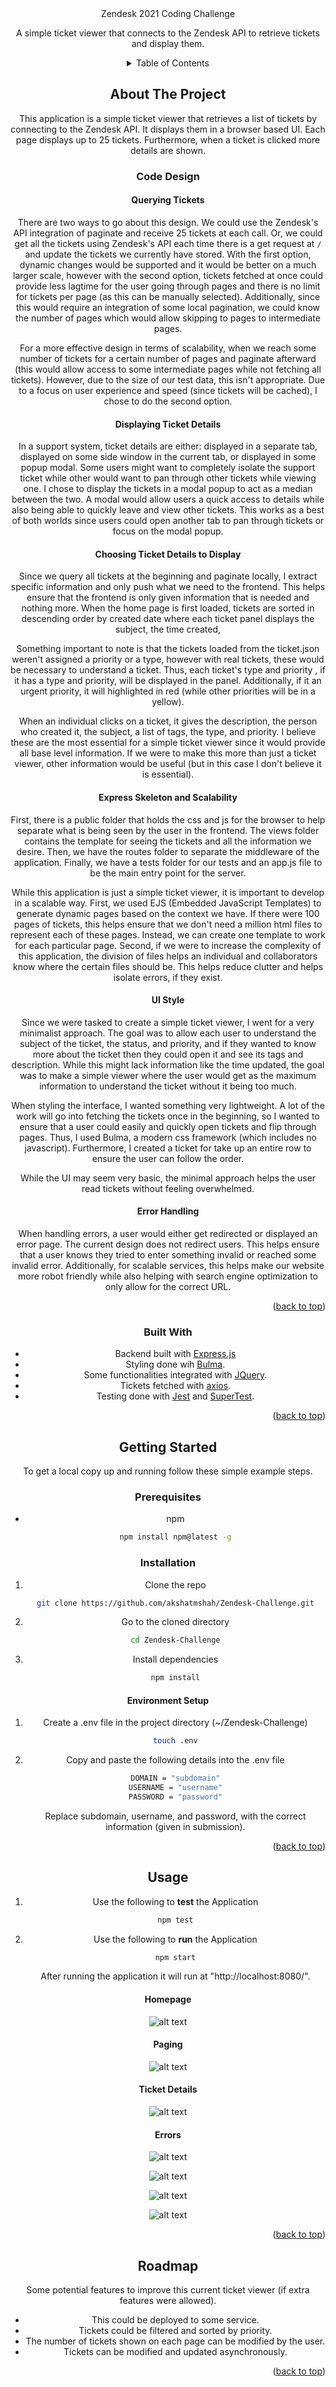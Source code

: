 
<div id="top"></div>
<div align="center"

<h1 align="center">Zendesk 2021 Coding Challenge</h1>
 <p align="center">
    A simple ticket viewer that connects to the Zendesk API to retrieve tickets and display them.



<!-- TABLE OF CONTENTS -->
<details>
  <summary>Table of Contents</summary>
  <ol>
    <li>
      <a href="#about-the-project">About The Project</a>
      <ul>
        <li><a href="#built-with">Built With</a></li>
      </ul>
    </li>
    <li>
      <a href="#getting-started">Getting Started</a>
      <ul>
        <li><a href="#prerequisites">Prerequisites</a></li>
        <li><a href="#installation">Installation</a></li>
      </ul>
    </li>
    <li><a href="#usage">Usage</a></li>
    <li><a href="#roadmap">Roadmap</a></li>

  </ol>
</details>



<!-- ABOUT THE PROJECT -->
## About The Project
This application is a simple ticket viewer that retrieves a list of tickets by connecting to the Zendesk API. It displays them in a browser based UI. Each page displays up to 25 tickets. Furthermore, when a ticket is clicked more details are shown.

###  Code Design
#### Querying Tickets
There are two ways to go about this design. We could use the Zendesk's API integration of paginate and receive 25 tickets at each call. Or, we could get all the tickets using Zendesk's API each time there is a get request at `/` and update the tickets we currently have stored. With the first option, dynamic changes would be supported and it would be better on a much larger scale, however with the second option, tickets fetched at once could provide less lagtime for the user going through pages and there is no limit for tickets per page (as this can be manually selected). Additionally, since this would require an integration of some local pagination, we could know the number of pages which would allow skipping to pages to intermediate pages. 

 For a more effective design in terms of scalability, when we reach some number of tickets for a certain number of pages and paginate afterward (this would allow access to some intermediate pages while not fetching all tickets). However, due to the size of our test data, this isn't appropriate. Due to a focus on user experience and speed (since tickets will be cached), I chose to do the second option.  

#### Displaying Ticket Details
In a support system, ticket details are either: displayed in a separate tab, displayed on some side window in the current tab, or displayed in some popup modal. Some users might want to completely isolate the support ticket while other would want to pan through other tickets while viewing one.  I chose to display the tickets in a modal popup to act as a median between the two. A modal would allow users a quick access to details while also being able to quickly leave and view other tickets. This works as a best of both worlds since users could open another tab to pan through tickets or focus on the modal popup.

#### Choosing Ticket Details to Display
Since we query all tickets at the beginning and paginate locally, I extract specific information and only push what we need to the frontend. This helps ensure that the frontend is only given information that is needed and nothing more. When the home page is first loaded, tickets are sorted in descending order by created date where each ticket panel displays the subject, the time created, 

Something important to note is that the tickets loaded from the ticket.json weren't assigned a priority or a type, however with real tickets, these would be necessary to understand a ticket. Thus, each ticket's type and priority , if it has a type and priority, will be displayed in the panel. Additionally, if it an urgent priority, it will highlighted in red (while other priorities will be in a yellow).

When an individual clicks on a ticket, it gives the description, the person who created it, the subject, a list of tags, the type, and priority. I believe these are the most essential for a simple ticket viewer since it would provide all base level information. If we were to make this more than just a ticket viewer, other information would be useful (but in this case I don't believe it is essential).

#### Express Skeleton and Scalability 
First, there is a public folder that holds the css and js for the browser to help separate what is being seen by the user in the frontend. The views folder contains the template for seeing the tickets and all the information we desire. Then, we have the routes folder to separate the middleware of the application. Finally, we have a tests folder for our tests and an app.js file to be the main entry point for the server.

While this application is just a simple ticket viewer, it is important to develop in a scalable way. First, we used EJS (Embedded JavaScript Templates) to generate dynamic pages based on the context we have. If there were 100 pages of tickets, this helps ensure that we don't need a million html files to represent each of these pages. Instead, we can create one template to work for each particular page. Second, if we were to increase the complexity of this application, the division of files helps an individual and collaborators know where the certain files should be. This helps reduce clutter and helps isolate errors, if they exist.

####  UI Style 
Since we were tasked to create a simple ticket viewer, I went for a very minimalist approach. The goal was to allow each user to understand the subject of the ticket, the status, and priority, and if they wanted to know more about the ticket then they could open it and see its tags and description. While this might lack information like the time updated, the goal was to make a simple viewer where the user would get as the maximum information to understand the ticket without it being too much.

When styling the interface, I wanted something very lightweight. A lot of the work will go into fetching the tickets once in the beginning, so I wanted to ensure that a user could easily and quickly open tickets and flip through pages. Thus, I used Bulma, a modern css framework (which includes no javascript). Furthermore, I created a ticket for take up an entire row to ensure the user can follow the order. 

While the UI may seem very basic, the minimal approach helps the user read tickets without feeling overwhelmed.

#### Error Handling
When handling errors, a user would either get redirected or displayed an error page. The current design does not redirect users. This helps ensure that a user knows they tried to enter something invalid or reached some invalid error. Additionally, for scalable services, this helps make our website more robot friendly while also helping with search engine optimization to only allow for the correct URL.

<p align="right">(<a href="#top">back to top</a>)</p>

### Built With

* Backend built with [Express.js](https://expressjs.com)
* Styling done wih [Bulma](https://bulma.io).
* Some functionalities integrated with [JQuery](https://jquery.com).
* Tickets fetched with [axios](https://github.com/axios/axios).
* Testing done with [Jest](https://jestjs.io/) and [SuperTest](https://github.com/visionmedia/supertest).
<p align="right">(<a href="#top">back to top</a>)</p>



<!-- GETTING STARTED -->
## Getting Started
To get a local copy up and running follow these simple example steps.

### Prerequisites


* npm
  ```sh
  npm install npm@latest -g
  ```

### Installation

1. Clone the repo
   ```sh
   git clone https://github.com/akshatmshah/Zendesk-Challenge.git
   ```
2. Go to the cloned directory
   ```sh
   cd Zendesk-Challenge
   ```
4. Install dependencies 
   ```sh
   npm install
   ```
  

#### Environment Setup
1. Create a .env file in the project directory (~/Zendesk-Challenge)
   ```sh
   touch .env
   ```
  
2. Copy and paste the following details into the .env file
   ```sh
   DOMAIN = "subdomain"
   USERNAME = "username"
   PASSWORD = "password"
   ```
   Replace subdomain, username, and password, with the correct information (given in submission).

<p align="right">(<a href="#top">back to top</a>)</p>



<!-- USAGE EXAMPLES -->
## Usage

1. Use the following to **test** the Application
   ```sh
   npm test
   ```

2. Use the following to **run**  the Application
   ```sh
   npm start
   ``` 
   After running the application it will run at "http://localhost:8080/". 
   
  #### Homepage
![alt text](<images/homepage>)
  #### Paging
  ![alt text](<images/pagination>)
   #### Ticket Details
   ![alt text](<images/popup>)
   #### Errors 
  ![alt text](<images/401error>)
  
  ![alt text](<images/404error>)
  
  ![alt text](<images/408error>)
  
  ![alt text](<images/500error>)


<p align="right">(<a href="#top">back to top</a>)</p>



<!-- ROADMAP -->
## Roadmap
Some potential features to improve this current ticket viewer (if extra features were allowed).
- This could be deployed to some service.
- Tickets could be filtered and sorted by priority.
- The number of tickets shown on each page can be modified by the user.
- Tickets can be modified and updated asynchronously. 

<p align="right">(<a href="#top">back to top</a>)</p>



